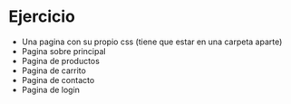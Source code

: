 # Ejercicio
- Una pagina con su propio css (tiene que estar en una carpeta aparte)
- Pagina sobre principal
- Pagina de productos
- Pagina de carrito
- Pagina de contacto
- Pagina de login